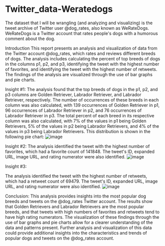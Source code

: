# Twitter_data-Weratedogs
The dataset that I will be wrangling (and analyzing and visualizing) is the tweet archive of Twitter user @dog_rates, also known as WeRateDogs. WeRateDogs is a Twitter account that rates people's dogs with a humorous comment about the dog.

Introduction
This report presents an analysis and visualization of data from the Twitter account @dog_rates, which rates and reviews different breeds of dogs. The analysis includes calculating the percent of top breeds of dogs in the columns p1, p2, and p3, identifying the tweet with the highest number of favorites, and identifying the tweet with the highest number of retweets. The findings of the analysis are visualized through the use of bar graphs and pie charts.

Insight #1:
The analysis found that the top breeds of dogs in the p1, p2, and p3 columns are Golden Retriever, Labrador Retriever, and Labrador Retriever, respectively. The number of occurrences of these breeds in each column was also calculated, with 139 occurrences of Golden Retriever in p1, 96 occurrences of Labrador Retriever in p2, and 76 occurrences of Labrador Retriever in p3. The total percent of each breed in its respective column was also calculated, with 7% of the values in p1 being Golden Retrievers, 5% of the values in p2 being Labrador Retrievers, and 4% of the values in p3 being Labrador Retrievers. This distribution is shown in the following pie chart:
![image](https://user-images.githubusercontent.com/118394831/209767058-ecb42293-f734-47dc-96a5-2ca8ce0bc2e8.png)

Insight #2:
The analysis identified the tweet with the highest number of favorites, which had a favorite count of 141848. The tweet's ID, expanded URL, image URL, and rating numerator were also identified.
![image](https://user-images.githubusercontent.com/118394831/209767162-b087b9a8-d692-4d2d-98a6-c5755f53efee.png)

Insight #3: 

The analysis identified the tweet with the highest number of retweets, which had a retweet count of 69479. The tweet's ID, expanded URL, image URL, and rating numerator were also identified.
![image](https://user-images.githubusercontent.com/118394831/209767200-6c802291-c503-4c8e-a47c-3819229808e9.png)

Conclusion:
This analysis provides insights into the most popular dog breeds and tweets on the @dog_rates Twitter account. The results show that Golden Retrievers and Labrador Retrievers are the most popular breeds, and that tweets with high numbers of favorites and retweets tend to have high rating numerators. The visualization of these findings through the use of bar graphs and pie charts allow for a clearer understanding of the data and patterns present. Further analysis and visualization of this data could provide additional insights into the characteristics and trends of popular dogs and tweets on the @dog_rates account.
